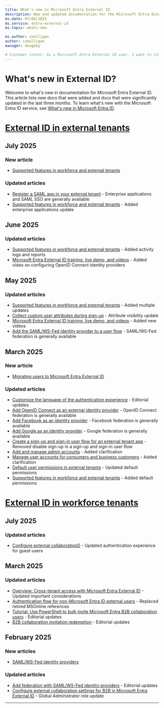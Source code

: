 ```yaml
---
title: What's new in Microsoft Entra External ID
description: New and updated documentation for the Microsoft Entra External ID.
ms.date: 07/04/2025
ms.service: entra-external-id
ms.topic: whats-new

ms.author: cmulligan
author: csmulligan
manager: dougeby

# Customer intent: As a Microsoft Entra External ID user, I want to stay updated on the new documentation and significant updates, so that I can stay informed about the changes and improvements in the service.
---
```


# What's new in External ID?

Welcome to what's new in documentation for Microsoft Entra External ID. This article lists new docs that were added and docs that were significantly updated in the last three months. To learn what's new with the Microsoft Entra ID service, see [What's new in Microsoft Entra ID](~/fundamentals/whats-new.md).

# [External ID in external tenants](#tab/external-tenants)

## July 2025

### New article

- [Supported features in workforce and external tenants](customers/how-to-add-enterprise-application.md)

### Updated articles

- [Register a SAML app in your external tenant](customers/how-to-register-saml-app.md) - Enterprise applications and SAML SSO are generally available
- [Supported features in workforce and external tenants](customers/concept-supported-features-customers.md) - Added enterprise applications update

## June 2025

### Updated articles

- [Supported features in workforce and external tenants](customers/concept-supported-features-customers.md) - Added activity logs and reports
- [Microsoft Entra External ID training, live demo, and videos](customers/reference-training-videos.md) - Added video on configuring OpenID Connect identity providers

## May 2025

### Updated articles

- [Supported features in workforce and external tenants](customers/concept-supported-features-customers.md) - Added multiple updates
- [Collect custom user attributes during sign-up](customers/how-to-define-custom-attributes.md) - Attribute visibility update
- [Microsoft Entra External ID training, live demo, and videos](customers/reference-training-videos.md) - Added new videos
- [Add the SAML/WS-Fed identity provider to a user flow](customers/how-to-saml-ws-federation-self-service-sign-up.md) - SAML/WS-Fed federation is generally available

## March 2025

### New article

- [Migrating users to Microsoft Entra External ID](customers/how-to-migrate-users.md)

### Updated articles

- [Customize the language of the authentication experience](customers/how-to-customize-languages-customers.md) - Editorial updates
- [Add OpenID Connect as an external identity provider](customers/how-to-custom-oidc-federation-customers.md) - OpenID Connect federation is generally available
- [Add Facebook as an identity provider](customers/how-to-facebook-federation-customers.md) - Facebook federation is generally available
- [Add Google as an identity provider](customers/how-to-google-federation-customers.md) - Google federation is generally available
- [Create a sign-up and sign-in user flow for an external tenant app](customers/how-to-user-flow-sign-up-sign-in-customers.md) - Removed disable sign-up in a sign-up and sign-in user flow
- [Add and manage admin accounts](customers/how-to-manage-admin-accounts.md) - Added clarification
- [Manage user accounts for consumers and business customers](customers/how-to-manage-customer-accounts.md) - Added clarification
- [Default user permissions in external tenants](customers/reference-user-permissions.md) - Updated default permissions
- [Supported features in workforce and external tenants](customers/concept-supported-features-customers.md) - Added default permissions

# [External ID in workforce tenants](#tab/workforce-tenants)

## July 2025

### Updated articles

- [Configure external collaborationD](external-collaboration-settings-configure.md) - Updated authentication experience for guest users

## March 2025

### Updated articles

- [Overview: Cross-tenant access with Microsoft Entra External ID](cross-tenant-access-overview.md) - Updated important considerations
- [Authentication flow for non-Microsoft Entra ID external users](authentication-conditional-access.md) - Replaced retired MSOnline references 
- [Tutorial: Use PowerShell to bulk invite Microsoft Entra B2B collaboration users](bulk-invite-powershell.md) - Editorial updates
- [B2B collaboration invitation redemption](redemption-experience.md) - Editorial updates

## February 2025

### New articles

- [SAML/WS-Fed identity providers](direct-federation-overview.md)

### Updated articles

- [Add federation with SAML/WS-Fed identity providers](direct-federation.md) - Editorial updates
- [Configure external collaboration settings for B2B in Microsoft Entra External ID](external-collaboration-settings-configure.md) - Global Administrator role update

---

